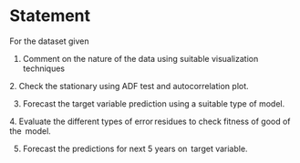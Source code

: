 # Statement

For the dataset given

1. Comment on the nature of the data using suitable
visualization techniques

2. Check the stationary using ADF test
and autocorrelation plot. 

3. Forecast the target variable prediction using a suitable
type of model.  

4. Evaluate the different types of error residues to
check fitness of good of the  model.  

5. Forecast the predictions for next 5 years on  target variable.
